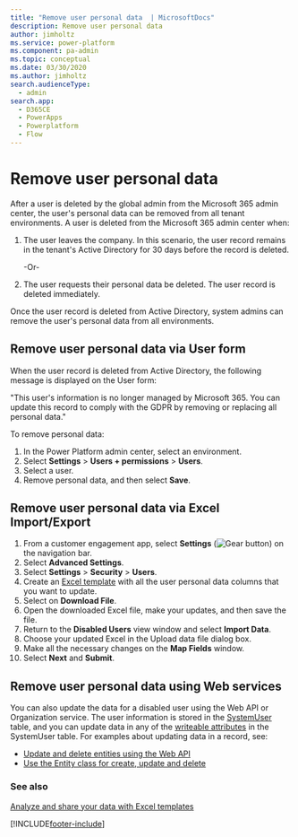 ```yaml
---
title: "Remove user personal data  | MicrosoftDocs"
description: Remove user personal data
author: jimholtz
ms.service: power-platform
ms.component: pa-admin
ms.topic: conceptual
ms.date: 03/30/2020
ms.author: jimholtz
search.audienceType: 
  - admin
search.app:
  - D365CE
  - PowerApps
  - Powerplatform
  - Flow
---
```

# Remove user personal data

After a user is deleted by the global admin from the Microsoft 365 admin center, the user's personal data can be removed from all tenant environments. A user is deleted from the Microsoft 365 admin center when:

1. The user leaves the company. In this scenario, the user record remains in the tenant's Active Directory for 30 days before the record is deleted.

   -Or-

2. The user requests their personal data be deleted. The user record is deleted immediately.

Once the user record is deleted from Active Directory, system admins can remove the user's personal data from all environments.

## Remove user personal data via User form

When the user record is deleted from Active Directory, the following message is displayed on the User form:

"This user's information is no longer managed by Microsoft 365. You can update this record to comply with the GDPR by removing or replacing all personal data."

To remove personal data:

1. In the Power Platform admin center, select an environment. 
2. Select **Settings** > **Users + permissions** > **Users**.  
3. Select a user.
4. Remove personal data, and then select **Save**.

## Remove user personal data via Excel Import/Export

1. From a customer engagement app, select **Settings** (![Gear button](media/selection-rule-gear-button.png "Gear button")) on the navigation bar. 
2. Select **Advanced Settings**.
3. Select **Settings** > **Security** > **Users**.
4. Create an [Excel template](analyze-your-data-with-excel-templates.md#create-a-new-excel-template) with all the user personal data columns that you want to update.  
5. Select on **Download File**.
6. Open the downloaded Excel file, make your updates, and then save the file.
7. Return to the **Disabled Users** view window and select **Import Data**.
8. Choose your updated Excel in the Upload data file dialog box.
9. Make all the necessary changes on the **Map Fields** window.
10. Select **Next** and **Submit**.

## Remove user personal data using Web services

You can also update the data for a disabled user using the Web API or Organization service. The user information is stored in the [SystemUser](/powerapps/developer/common-data-service/reference/entities/systemuser) table, and you can update data in any of the [writeable attributes](/powerapps/developer/common-data-service/reference/entities/systemuser#writable-attributes) in the SystemUser table. For examples about updating data in a record, see: 

- [Update and delete entities using the Web API](/powerapps/developer/common-data-service/webapi/update-delete-entities-using-web-api)
- [Use the Entity class for create, update and delete](/powerapps/developer/common-data-service/org-service/entity-operations-update-delete)

### See also
[Analyze and share your data with Excel templates](analyze-your-data-with-excel-templates.md)<br/>


[!INCLUDE[footer-include](../includes/footer-banner.md)]